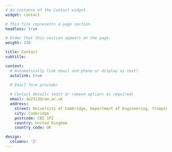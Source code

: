 ```yaml
---
# An instance of the Contact widget.
widget: contact

# This file represents a page section.
headless: true

# Order that this section appears on the page.
weight: 130

title: Contact
subtitle:

content:
  # Automatically link email and phone or display as text?
  autolink: true
  
  # Email form provider

  # Contact details (edit or remove options as required)
  email: ap2313@cam.ac.uk
  address:
    street: University of Cambridge, Department of Engineering, Trumpington Street
    city: Cambridge
    postcode: CB2 1PZ
    country: United Kingdom
    country_code: UK

design:
  columns: '2'
---
```

